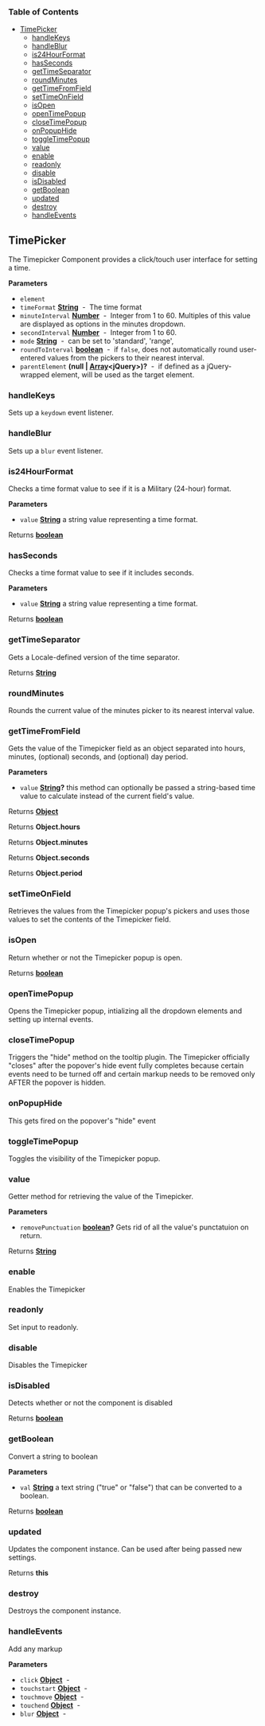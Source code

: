 <!-- Generated by documentation.js. Update this documentation by updating the source code. -->

### Table of Contents

-   [TimePicker](#timepicker)
    -   [handleKeys](#handlekeys)
    -   [handleBlur](#handleblur)
    -   [is24HourFormat](#is24hourformat)
    -   [hasSeconds](#hasseconds)
    -   [getTimeSeparator](#gettimeseparator)
    -   [roundMinutes](#roundminutes)
    -   [getTimeFromField](#gettimefromfield)
    -   [setTimeOnField](#settimeonfield)
    -   [isOpen](#isopen)
    -   [openTimePopup](#opentimepopup)
    -   [closeTimePopup](#closetimepopup)
    -   [onPopupHide](#onpopuphide)
    -   [toggleTimePopup](#toggletimepopup)
    -   [value](#value)
    -   [enable](#enable)
    -   [readonly](#readonly)
    -   [disable](#disable)
    -   [isDisabled](#isdisabled)
    -   [getBoolean](#getboolean)
    -   [updated](#updated)
    -   [destroy](#destroy)
    -   [handleEvents](#handleevents)

## TimePicker

The Timepicker Component provides a click/touch user interface for setting a time.

**Parameters**

-   `element`  
-   `timeFormat` **[String](https://developer.mozilla.org/en-US/docs/Web/JavaScript/Reference/Global_Objects/String)**  -  The time format
-   `minuteInterval` **[Number](https://developer.mozilla.org/en-US/docs/Web/JavaScript/Reference/Global_Objects/Number)**  -  Integer from 1 to 60.  Multiples of this value are displayed as options in the minutes dropdown.
-   `secondInterval` **[Number](https://developer.mozilla.org/en-US/docs/Web/JavaScript/Reference/Global_Objects/Number)**  -  Integer from 1 to 60.
-   `mode` **[String](https://developer.mozilla.org/en-US/docs/Web/JavaScript/Reference/Global_Objects/String)**  -  can be set to 'standard', 'range',
-   `roundToInterval` **[boolean](https://developer.mozilla.org/en-US/docs/Web/JavaScript/Reference/Global_Objects/Boolean)**  -  if `false`, does not automatically round user-entered values from the pickers to their nearest interval.
-   `parentElement` **(null | [Array](https://developer.mozilla.org/en-US/docs/Web/JavaScript/Reference/Global_Objects/Array)&lt;jQuery>)?**  -   if defined as a jQuery-wrapped element, will be used as the target element.

### handleKeys

Sets up a `keydown` event listener.

### handleBlur

Sets up a `blur` event listener.

### is24HourFormat

Checks a time format value to see if it is a Military (24-hour) format.

**Parameters**

-   `value` **[String](https://developer.mozilla.org/en-US/docs/Web/JavaScript/Reference/Global_Objects/String)** a string value representing a time format.

Returns **[boolean](https://developer.mozilla.org/en-US/docs/Web/JavaScript/Reference/Global_Objects/Boolean)** 

### hasSeconds

Checks a time format value to see if it includes seconds.

**Parameters**

-   `value` **[String](https://developer.mozilla.org/en-US/docs/Web/JavaScript/Reference/Global_Objects/String)** a string value representing a time format.

Returns **[boolean](https://developer.mozilla.org/en-US/docs/Web/JavaScript/Reference/Global_Objects/Boolean)** 

### getTimeSeparator

Gets a Locale-defined version of the time separator.

Returns **[String](https://developer.mozilla.org/en-US/docs/Web/JavaScript/Reference/Global_Objects/String)** 

### roundMinutes

Rounds the current value of the minutes picker to its nearest interval value.

### getTimeFromField

Gets the value of the Timepicker field as an object separated into hours, minutes, (optional) seconds, and (optional) day period.

**Parameters**

-   `value` **[String](https://developer.mozilla.org/en-US/docs/Web/JavaScript/Reference/Global_Objects/String)?** this method can optionally be passed a string-based time value to calculate instead of the current field's value.

Returns **[Object](https://developer.mozilla.org/en-US/docs/Web/JavaScript/Reference/Global_Objects/Object)** 

Returns **Object.hours** 

Returns **Object.minutes** 

Returns **Object.seconds** 

Returns **Object.period** 

### setTimeOnField

Retrieves the values from the Timepicker popup's pickers and uses those values to set
the contents of the Timepicker field.

### isOpen

Return whether or not the Timepicker popup is open.

Returns **[boolean](https://developer.mozilla.org/en-US/docs/Web/JavaScript/Reference/Global_Objects/Boolean)** 

### openTimePopup

Opens the Timepicker popup, intializing all the dropdown elements and setting up internal events.

### closeTimePopup

Triggers the "hide" method on the tooltip plugin.  The Timepicker officially "closes" after the popover's
hide event fully completes because certain events need to be turned off and certain markup needs to be
removed only AFTER the popover is hidden.

### onPopupHide

This gets fired on the popover's "hide" event

### toggleTimePopup

Toggles the visibility of the Timepicker popup.

### value

Getter method for retrieving the value of the Timepicker.

**Parameters**

-   `removePunctuation` **[boolean](https://developer.mozilla.org/en-US/docs/Web/JavaScript/Reference/Global_Objects/Boolean)?** Gets rid of all the value's punctatuion on return.

Returns **[String](https://developer.mozilla.org/en-US/docs/Web/JavaScript/Reference/Global_Objects/String)** 

### enable

Enables the Timepicker

### readonly

Set input to readonly.

### disable

Disables the Timepicker

### isDisabled

Detects whether or not the component is disabled

Returns **[boolean](https://developer.mozilla.org/en-US/docs/Web/JavaScript/Reference/Global_Objects/Boolean)** 

### getBoolean

Convert a string to boolean

**Parameters**

-   `val` **[String](https://developer.mozilla.org/en-US/docs/Web/JavaScript/Reference/Global_Objects/String)** a text string ("true" or "false") that can be converted to a boolean.

Returns **[boolean](https://developer.mozilla.org/en-US/docs/Web/JavaScript/Reference/Global_Objects/Boolean)** 

### updated

Updates the component instance.  Can be used after being passed new settings.

Returns **this** 

### destroy

Destroys the component instance.

### handleEvents

Add any markup

**Parameters**

-   `click` **[Object](https://developer.mozilla.org/en-US/docs/Web/JavaScript/Reference/Global_Objects/Object)**  - 
-   `touchstart` **[Object](https://developer.mozilla.org/en-US/docs/Web/JavaScript/Reference/Global_Objects/Object)**  - 
-   `touchmove` **[Object](https://developer.mozilla.org/en-US/docs/Web/JavaScript/Reference/Global_Objects/Object)**  - 
-   `touchend` **[Object](https://developer.mozilla.org/en-US/docs/Web/JavaScript/Reference/Global_Objects/Object)**  - 
-   `blur` **[Object](https://developer.mozilla.org/en-US/docs/Web/JavaScript/Reference/Global_Objects/Object)**  - 
